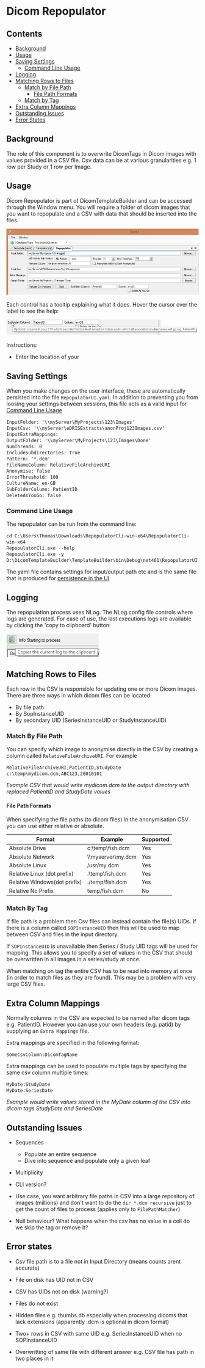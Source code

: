 ﻿# Dicom Repopulator

## Contents

- [Background](#background)
- [Usage](#usage)
- [Saving Settings](#saving-settings)
  - [Command Line Usage](#command-line-usage)
- [Logging](#logging)
- [Matching Rows to Files](#matching-rows-to-files)
  - [Match by File Path](#match-by-file-path)
    - [File Path Formats](#file-path-formats)
  - [Match by Tag](#match-by-tag)
- [Extra Column Mappings](#extra-column-mappings)
- [Outstanding Issues](#outstanding-issues)
- [Error States](#error-states)

## Background

The role of this component is to overwrite DicomTags in Dicom images with values provided in a CSV file.  Csv data can be at various granularities e.g. 1 row per Study or 1 row per Image.

## Usage

Dicom Repopulator is part of DicomTemplateBuilder and can be accessed through the Window menu.  You will require a folder of dicom images that you want to repopulate and a CSV with data that should be inserted into the files.

![Dicom Repopulator user interface](./Images/RepopulatorUI.png)

Each control has a tooltip explaining what it does. Hover the cursor over the label to see the help:

![Dicom Repopulator user interface](./Images/help.png)

Instructions:

- Enter the location of your 

## Saving Settings

When you make changes on the user interface, these are automatically persisted into the file `RepopulatorUI.yaml`.  In addition to preventing you from loosing your settings between sessions, this file acts as a valid input for [Command Line Usage](#command-line-usage)

```
InputFolder: '\\myServer\MyProjects\123\Images'
InputCsv: '\\myServer\eDRISExtracts\anonProj123Images.csv'
InputExtraMappings: 
OutputFolder: '\\myServer\MyProjects\123\Images\Done'
NumThreads: 0
IncludeSubdirectories: true
Pattern: '*.dcm'
FileNameColumn: RelativeFileArchiveURI
Anonymise: false
ErrorThreshold: 100
CultureName: en-GB
SubFolderColumn: PatientID
DeleteAsYouGo: false
```

### Command Line Usage

The repopulator can be run from the command line:

```
cd C:\Users\Thomas\Downloads\RepopulatorCli-win-x64\RepopulatorCli-win-x64
RepopulatorCli.exe --help
RepopulatorCli.exe -y D:\DicomTemplateBuilder\TemplateBuilder\bin\Debug\net461\RepopulatorUI.yaml
```

The yaml file contains settings for input/output path etc and is the same file that is produced for [persistence in the UI](#saving-settings)

## Logging

The repopulation process uses NLog.  The NLog.config file controls where logs are generated.  For ease of use, the last executions logs are available by clicking the 'copy to clipboard' button:

![Logging copy to clipboard](./Images/copy-to-clipboard.png)

## Matching Rows to Files

Each row in the CSV is responsible for updating one or more Dicom images.  There are three ways in which dicom files can be located:

 - By file path
 - By SopInstanceUID
 - By secondary UID (SeriesInstanceUID or StudyInstanceUID)

### Match By File Path

You can specify which image to anonymise directly in the CSV by creating a column called `RelativeFileArchiveURI`.  For example

```
RelativeFileArchiveURI,PatientID,StudyDate
c:\temp\mydicom.dcm,ABC123,20010101
````
_Example CSV that would write mydicom.dcm to the output directory with replaced PatientID and StudyDate values_



#### File Path Formats

When specifying the file paths (to dicom files) in the anonymisation CSV you can use either relative or absolute.

|Format|Example| Supported |
|------|-------|------------|
|Absolute Drive|c:\temp\fish.dcm|Yes|
|Absolute Network| \\\\myserver\my.dcm|Yes|
|Absolute Linux|/usr/my.dcm|Yes|
|Relative Linux (dot prefix)|.\temp\fish.dcm|Yes|
|Relative Windows(dot prefix)|./temp/fish.dcm|Yes|
|Relative No Prefix|temp/fish.dcm|No|

### Match By Tag

If file path is a problem then Csv files can instead contain the file(s) UIDs.  If there is a column called `SOPInstanceUID` then this will be used to map between CSV and files in the input directory.  

If `SOPInstanceUID` is unavailable then Series / Study UID tags will be used for mapping.  This allows you to specify a set of values in the CSV that should be overwritten in all images in a series/study at once.

When matching on tag the entire CSV has to be read into memory at once (in order to match files as they are found).  This may be a problem with very large CSV files.


## Extra Column Mappings

Normally columns in the CSV are expected to be named after dicom tags e.g. PatientID.  However you can use your own headers (e.g. patid) by supplying an `Extra Mappings` file.

Extra mappings are specified in the following format:

```
SomeCsvColumn:DicomTagName
```

Extra mappings can be used to populate multiple tags by specifying the same csv column multiple times:

```
MyDate:StudyDate
MyDate:SeriesDate
```
_Example would write values stored in the MyDate column of the CSV into dicom tags StudyDate and SeriesDate_

## Outstanding Issues

- Sequences
  - Populate an entire sequence
  - Dive into sequence and populate only a given leaf
- Multiplicity
- CLI version?
- Use case, you want arbitrary file paths in CSV into a large repository of images (millions) and don't want to do the `dir *.dcm recursive` just to get the count of files to process (applies only to `FilePathMatcher`)

- Null behaviour? What happens when the csv has no value in a cell do we skip the tag or remove it?

## Error states

- Csv file path is to a file not in Input Directory (means counts arent accurate)
- File on disk has UID not in CSV
- CSV has UIDs not on disk (warning?)

- Files do not exist
- Hidden files e.g. thumbs.db especially when processing dicoms that lack extensions (apparently .dcm is optional in dicom format)

- Two+ rows in CSV with same UID e.g. SeriesInstanceUID when no SOPInstanceUID 

- Overwritting of same file with different answer e.g. CSV file has path in two places in it


